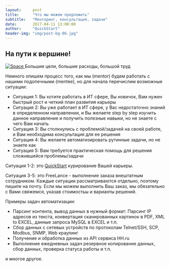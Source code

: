 ```yaml
---
layout:     post
title:      "Что мы можем предложить"
subtitle:   "Менторинг, консультация, задачи"
date:       2017-04-11 13:00:00
author:     "QuickStart"
header-img: "img/post-bg-06.jpg"
---
```

<h2 class="section-heading">На пути к вершине!</h2>
<a href="#">
    <img src="{{ site.baseurl }}/img/post-sample-image.jpg" alt="Space">
</a>
<span class="caption text-muted">Большие цели, большие расходы, большой труд</span>

<p>Немного опишем процесс того, как мы (mentor) будем работать с нашими подопечными (mentee), но для начала перечислим возможные ситуации:</p>
<ul>
	<li>Ситуация 1: Вы хотите работать в ИТ сфере, Вы новичок, Вам нужен быстрый рост и четкий план развития карьеры</li>
	<li>Ситуация 2: Вы уже работает в ИТ сфере, у Вас недостаточно знаний в определенном направлении, и Вы желаете step by step изучить данное направление и получить полезные навыки, но не знаете с чего Вам начать</li>
	<li>Ситуация 3: Вы столкнулись с проблемой/задачей на своей работе, и Вам необходима консультация для ее решения</li>
	<li>Ситуация 4: Вы желаете автоматизировать рутинные задачи, но не знаете как</li>
	<li>Ситуация 5: Вам требуется практическая помощь для решения сложившейся проблемы/задачи</li>	
</ul>

<p>Ситуация 1-2: это <a href="">QuickStart</a> курирование Вашей карьеры.</p>
<p>Ситуация 3-5: это FreeLance - выполнение заказа внештатным сотрудником. Каждые ситуации рассматриваются отдельно, поэтому пишите на почту. Если мы можем выполнить Ваш заказ, мы обязательно с Вами свяжемся, указав стоимостьы и варианты решений.</p>

<p>Примеры задач автоматизации:</p>
<ul>
	<li>Парсинг контента, вывод данных в нужный формат: Парсинг IP адресов из текста, конвертация сканированных картинок в PDF, XML to EXCEL, данные запроса MySQL в EXCEL и т.п.</li>
	<li>Сбор данных с сетевых устройств по протоколам Telnet/SSH, SCP, Modbus, SNMP, Web краулинг</li>
	<li>Получение и обработка данных из API сервиса HH.ru</li>
	<li>Выполнение ежедневных задач резервное копирование данных, сбор данных, проверка статуса работы и т.п.</li>
</ul>
<p>и многое другое.</p>
